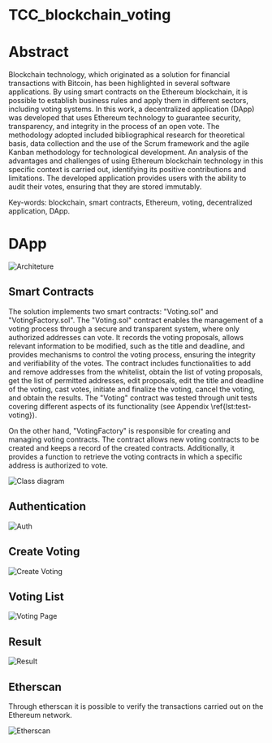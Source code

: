 # TCC_blockchain_voting

# Abstract

Blockchain technology, which originated as a solution for financial transactions with Bitcoin, has been highlighted in several software applications. By using smart contracts on the Ethereum blockchain, it is possible to establish business rules and apply them in different sectors, including voting systems. In this work, a decentralized application (DApp) was developed that uses Ethereum technology to guarantee security, transparency, and integrity in the process of an open vote. The methodology adopted included bibliographical research for theoretical basis, data collection and the use of the Scrum framework and the agile Kanban methodology for technological development. An analysis of the advantages and challenges of using Ethereum blockchain technology in this specific context is carried out, identifying its positive contributions and limitations. The developed application provides users with the ability to audit their votes, ensuring that they are stored immutably.

Key-words: blockchain, smart contracts, Ethereum, voting, decentralized application,
DApp.

# DApp

![Architeture](assets/arq1.png)

## Smart Contracts

The solution implements two smart contracts: "Voting.sol" and "VotingFactory.sol". The "Voting.sol" contract enables the management of a voting process through a secure and transparent system, where only authorized addresses can vote. It records the voting proposals, allows relevant information to be modified, such as the title and deadline, and provides mechanisms to control the voting process, ensuring the integrity and verifiability of the votes. The contract includes functionalities to add and remove addresses from the whitelist, obtain the list of voting proposals, get the list of permitted addresses, edit proposals, edit the title and deadline of the voting, cast votes, initiate and finalize the voting, cancel the voting, and obtain the results. The "Voting" contract was tested through unit tests covering different aspects of its functionality (see Appendix \ref{lst:test-voting}).

On the other hand, "VotingFactory" is responsible for creating and managing voting contracts. The contract allows new voting contracts to be created and keeps a record of the created contracts. Additionally, it provides a function to retrieve the voting contracts in which a specific address is authorized to vote.

![Class diagram](assets/diagram.png)

## Authentication
![Auth](assets/auth.png)

## Create Voting

![Create Voting](assets/create-voting.png)


## Voting List
![Voting Page](assets/allvoting.png)

## Result

![Result](assets/result.png)

## Etherscan
Through etherscan it is possible to verify the transactions carried out on the Ethereum network.

![Etherscan](assets/etherscan.png)